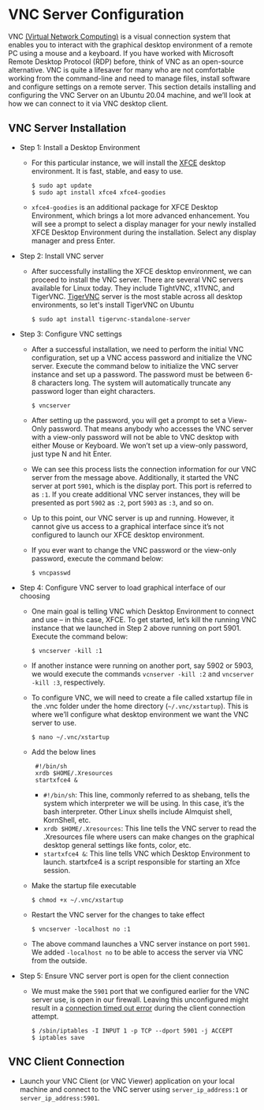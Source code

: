 # VNC Server Configuration
VNC [(Virtual Network Computing)](https://en.wikipedia.org/wiki/Virtual_Network_Computing) is a visual connection system that enables you to interact with the graphical desktop environment of a remote PC using a mouse and a keyboard.
If you have worked with Microsoft Remote Desktop Protocol (RDP) before, think of VNC as an open-source alternative.
VNC is quite a lifesaver for many who are not comfortable working from the command-line and need to manage files, install software and configure settings on a remote server.
This section details installing and configuring the VNC Server on an Ubuntu 20.04 machine, and we’ll look at how we can connect to it via VNC desktop client.

## VNC Server Installation ##
* Step 1: Install a Desktop Environment
   - For this particular instance, we will install the [XFCE](https://xfce.org/) desktop environment. It is fast, stable, and easy to use.

         $ sudo apt update 
         $ sudo apt install xfce4 xfce4-goodies

   - `xfce4-goodies` is an additional package for XFCE Desktop Environment, which brings a lot more advanced enhancement. You will see a prompt to select a display manager for your newly installed XFCE Desktop Environment during the installation. Select any display manager and press Enter.

* Step 2: Install VNC server 
   - After successfully installing the XFCE desktop environment, we can proceed to install the VNC server. There are several VNC servers available for Linux today. They include TightVNC, x11VNC, and TigerVNC. [TigerVNC](https://tigervnc.org/) server is the most stable across all desktop environments, so let's install TigerVNC on Ubuntu

         $ sudo apt install tigervnc-standalone-server
  
* Step 3: Configure VNC settings 
   - After a successful installation, we need to perform the initial VNC configuration, set up a VNC access password and initialize the VNC server. Execute the command below to initialize the VNC server instance and set up a password. The password must be between 6-8 characters long. The system will automatically truncate any password loger than eight characters.

         $ vncserver

   - After setting up the password, you will get a prompt to set a View-Only password. That means anybody who accesses the VNC server with a view-only password will not be able to VNC desktop with either Mouse or Keyboard. We won’t set up a view-only password, just type N and hit Enter.

   - We can see this process lists the connection information for our VNC server from the message above. Additionally, it started the VNC server at port `5901`, which is the display port. This port is referred to as `:1`. If you create additional VNC server instances, they will be presented as port `5902` as `:2`, port `5903` as `:3`, and so on.
   - Up to this point, our VNC server is up and running. However, it cannot give us access to a graphical interface since it’s not configured to launch our XFCE desktop environment.

   - If you ever want to change the VNC password or the view-only password, execute the command below:

         $ vncpasswd

* Step 4: Configure VNC server to load graphical interface of our choosing

   - One main goal is telling VNC which Desktop Environment to connect and use – in this case, XFCE. To get started, let’s kill the running VNC instance that we launched in Step 2 above running on port 5901. Execute the command below:

         $ vncserver -kill :1

   - If another instance were running on another port, say 5902 or 5903, we would execute the commands `vcnserver -kill :2` and `vncserver -kill :3`, respectively.

   - To configure VNC, we will need to create a file called xstartup file in the .vnc folder under the home directory (`~/.vnc/xstartup`). This is where we’ll configure what desktop environment we want the VNC server to use.

         $ nano ~/.vnc/xstartup

   - Add the below lines

          #!/bin/sh
          xrdb $HOME/.Xresources
          startxfce4 &

      - `#!/bin/sh`: This line, commonly referred to as shebang, tells the system which interpreter we will be using. In this case, it’s the bash interpreter. Other Linux shells include Almquist shell, KornShell, etc.
      - `xrdb $HOME/.Xresources`: This line tells the VNC server to read the .Xresources file where users can make changes on the graphical desktop general settings like fonts, color, etc.
      - `startxfce4 &`: This line tells VNC which Desktop Environment to launch. startxfce4 is a script responsible for starting an Xfce session.

   - Make the startup file executable

         $ chmod +x ~/.vnc/xstartup

   - Restart the VNC server for the changes to take effect

         $ vncserver -localhost no :1

   - The above command launches a VNC server instance on port `5901`. We added `-localhost no` to be able to access the server via VNC from the outside.

* Step 5: Ensure VNC server port is open for the client connection
   - We must make the `5901` port that we configured earlier for the VNC server use, is open in our firewall. Leaving this unconfigured might result in a [connection timed out error](https://bobcares.com/blog/vnc-timed-out-waiting-for-the-response-from-the-host-computer/) during the client connection attempt.

         $ /sbin/iptables -I INPUT 1 -p TCP --dport 5901 -j ACCEPT
         $ iptables save

## VNC Client Connection ##
* Launch your VNC Client (or VNC Viewer) application on your local machine and connect to the VNC server using `server_ip_address:1` or `server_ip_address:5901`.
